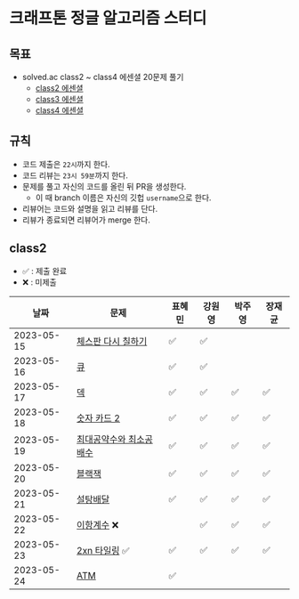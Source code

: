 # 크래프톤 정글 알고리즘 스터디

## 목표

- solved.ac class2 ~ class4 에센셜 20문제 풀기
  - [class2 에센셜](https://solved.ac/class/2e)
  - [class3 에센셜](https://solved.ac/class/3e)
  - [class4 에센셜](https://solved.ac/class/4e)

## 규칙

- 코드 제출은 `22시`까지 한다.
- 코드 리뷰는 `23시 59분`까지 한다.
- 문제를 풀고 자신의 코드를 올린 뒤 PR을 생성한다.
  - 이 때 branch 이름은 자신의 깃헙 `username`으로 한다.
- 리뷰어는 코드와 설명을 읽고 리뷰를 단다.
- 리뷰가 종료되면 리뷰어가 merge 한다.

## class2

- ✅ : 제출 완료
- ❌ : 미제출

| 날짜       | 문제                                                            | 표혜민 | 강원영 | 박주영 | 장재균 |
| ---------- | --------------------------------------------------------------- | ------ | ------ | ------ | ------ |
| 2023-05-15 | [체스판 다시 칠하기](https://www.acmicpc.net/problem/1018)      | ✅     | ✅     |        |        |
| 2023-05-16 | [큐](https://www.acmicpc.net/problem/10845)                     | ✅     | ✅     |        |        |
| 2023-05-17 | [덱](https://www.acmicpc.net/problem/10866)                     | ✅     | ✅     | ✅     | ✅     |
| 2023-05-18 | [숫자 카드 2](https://www.acmicpc.net/problem/10816)            | ✅     | ✅     | ✅     | ✅     |
| 2023-05-19 | [최대공약수와 최소공배수](https://www.acmicpc.net/problem/2609) | ✅     | ✅     | ✅     | ✅     |
| 2023-05-20 | [블랙잭](https://www.acmicpc.net/problem/2798)                  | ✅     | ✅     | ✅     | ✅     |
| 2023-05-21 | [설탕배달](https://www.acmicpc.net/problem/2839)                | ✅     | ✅     | ✅     | ✅     |
| 2023-05-22 | [이항계수](https://www.acmicpc.net/problem/11050) ❌            |        | ✅     | ✅     | ✅     |
| 2023-05-23 | [2xn 타일링](https://www.acmicpc.net/problem/11726) ✅          | ✅     | ✅     | ✅     | ✅     |
| 2023-05-24 | [ATM](https://www.acmicpc.net/problem/11399)                    | ✅     |        |        |        |
